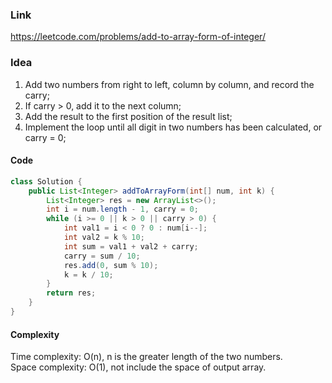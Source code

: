 
### Link

https://leetcode.com/problems/add-to-array-form-of-integer/

### Idea

1. Add two numbers from right to left, column by column, and record the carry;
2. If carry > 0, add it to the next column;
3. Add the result to the first position of the result list;
4. Implement the loop until all digit in two numbers has been calculated, or carry = 0;

#### Code

```java
class Solution {
    public List<Integer> addToArrayForm(int[] num, int k) {
        List<Integer> res = new ArrayList<>();
        int i = num.length - 1, carry = 0;
        while (i >= 0 || k > 0 || carry > 0) {
            int val1 = i < 0 ? 0 : num[i--];
            int val2 = k % 10;
            int sum = val1 + val2 + carry;
            carry = sum / 10;
            res.add(0, sum % 10);
            k = k / 10;
        }
        return res;
    }
}
```


#### Complexity

Time complexity: O(n), n is the greater length of the two numbers.  
Space complexity: O(1), not include the space of output array.
